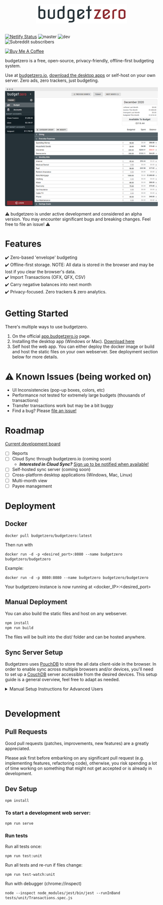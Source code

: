 
# <a href="https://app.budgetzero.io"><p align="center"><img src="public/logo.png" width="300"></p>
[![Netlify Status](https://api.netlify.com/api/v1/badges/1eb6d21e-b83a-42ca-9b46-82a0b37889f6/deploy-status)](https://app.netlify.com/sites/budgetzero/deploys)
![master](https://github.com/BudgetZero/BudgetZero/workflows/master/badge.svg)
![dev](https://github.com/BudgetZero/BudgetZero/workflows/dev/badge.svg)  
![Subreddit subscribers](https://img.shields.io/reddit/subreddit-subscribers/budgetzero?style=for-the-badge)
  
<a href="https://www.buymeacoffee.com/budgetzero" target="_blank"><img src="https://cdn.buymeacoffee.com/buttons/default-orange.png" alt="Buy Me A Coffee" height="41" width="174"></a>
  
budgetzero is a free, open-source, privacy-friendly, offline-first budgeting system.  

Use at [budgetzero.io](https://app.budgetzero.io), [download the desktop apps](https://github.com/budgetzero/budgetzero/releases/latest) or self-host on your own server. Zero ads, zero trackers, just budgeting.

![](public/screenshot2__nopadding.png)

:warning: budgetzero is under active development and considered an alpha version. You may encounter significant bugs and breaking changes. Feel free to file an issue! :warning:

# Features
:heavy_check_mark: Zero-based 'envelope' budgeting   
:heavy_check_mark: Offline-first storage. NOTE: All data is stored in the browser and may be lost if you clear the browser's data.  
:heavy_check_mark: Import Transactions (OFX, QFX, CSV)  
:heavy_check_mark: Carry negative balances into next month  
:heavy_check_mark: Privacy-focused. Zero trackers & zero analytics.

# Getting Started
There's multiple ways to use budgetzero.
1. On the official [app.budgetzero.io](https://app.budgetzero.io) page.
2. Installing the desktop app (Windows or Mac). [Download here](https://github.com/budgetzero/budgetzero/releases/latest)
3. Self host the web app. You can either deploy the docker image or build and host the static files on your own webserver. See deployment section below for more details. 

# :warning: Known Issues (being worked on)
- UI Inconsistencies (pop-up boxes, colors, etc)
- Performance not tested for extremely large budgets (thousands of transactions)
- Transfer transactions work but may be a bit buggy
- Find a bug? Please [file an issue!](../../issues)

# Roadmap
[Current development board](https://github.com/budgetzero/budgetzero/projects/1)
- [ ] Reports
- [ ] Cloud Sync through budgetzero.io (coming soon)
  - **_Interested in Cloud Sync?_** [Sign up to be notified when available!](https://app.budgetzero.io/login)
- [ ] Self-hosted sync server (coming soon)
- [ ] Cross-platform desktop applications (Windows, Mac, Linux)
- [ ] Multi-month view
- [ ] Payee management

# Deployment
## Docker 
```
docker pull budgetzero/budgetzero:latest
```
Then run with 
```
docker run -d -p <desired_port>:8080 --name budgetzero budgetzero/budgetzero
```
Example:
```
docker run -d -p 8080:8080 --name budgetzero budgetzero/budgetzero
```
Your budgetzero instance is now running at <docker_IP>:<desired_port>

## Manual Deployment
You can also build the static files and host on any webserver.
```
npm install
npm run build
```
The files will be built into the dist/ folder and can be hosted anywhere.

## Sync Server Setup
Budgetzero uses [PouchDB](https://pouchdb.com/) to store the all data client-side in the browser. In order to enable sync across multiple browsers and/or devices, you'll need to set up a [CouchDB](https://couchdb.apache.org/) server accessible from the desired devices. This setup guide is a general overview, feel free to adapt as needed.

<details>
  <summary markdown="span">Manual Setup Instructions for Advanced Users</summary>  
  </br>  

1. Install CouchDB on a server: [Manually](https://docs.couchdb.org/en/stable/install/index.html) or with the [official docker couchdb](https://github.com/apache/couchdb-docker) image.  
  If you're using docker, start CouchDB using the provided instructions.  
  Example:  
    ```
    docker run -d --name budgetzero-couchdb-sync -e COUCHDB_USER=admin -e COUCHDB_PASSWORD=password couchdb:latest
    ```
    Replace <code>admin</code> and <code>password</code> with desired user/password.  

2. Navigate to http://[docker_host_IP]:5984/_utils, which opens the Fauxton web interface for CouchDB administration. 

4. Go to 'Configuration' and enable CORS for all domains.  
5. Create a database with whatever name you desire.
6. In BudgetZero, go to Settings and set the couchdb URL to start syncing. This will need to be set up for each client/browser/computer/etc.  
   Examples:  
   ```http://localhost:5984/mybudget```  
   ```http://username:password@192.168.1.10:5984/mybudget``` 
      
  ![](public/sync.png)
  
  
</details>  
</br>

# Development
## Pull Requests

Good pull requests (patches, improvements, new features) are a greatly appreciated.

Please ask first before embarking on any significant pull request (e.g. implementing features, refactoring code), otherwise, you risk spending a lot of time working on something that might not get accepted or is already in development.

## Dev Setup
```
npm install
```

### To start a development web server:
```
npm run serve
```

### Run tests
Run all tests once:
```
npm run test:unit
```

Run all tests and re-run if files change:  
```
npm run test-watch:unit
```

Run with debugger (chrome://inspect)
```
node --inspect node_modules/jest/bin/jest --runInBand tests/unit/Transactions.spec.js    
```

